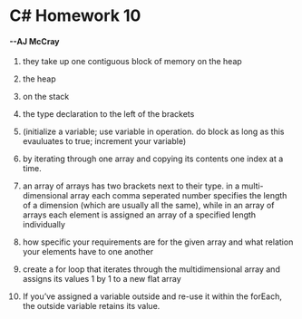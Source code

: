 # C# Homework 10

#### --AJ McCray

1. they take up one contiguous block of memory on the heap

2. the heap

3. on the stack

4. the type declaration to the left of the brackets

5. (initialize a variable; use variable in operation. do block as long as this evauluates to true; increment your variable)

6. by iterating through one array and copying its contents one index at a time.

7. an array of arrays has two brackets next to their type. in a multi-dimensional array each comma seperated number specifies the length of a dimension (which are usually all the same), while in an array of arrays each element is assigned an array of a specified length individually

8. how specific your requirements are for the given array and what relation your elements have to one another

9. create a for loop that iterates through the multidimensional array and assigns its values 1 by 1 to a new flat array

10. If you’ve assigned a variable outside and re-use it within the forEach, the outside variable retains its value.
